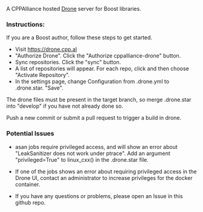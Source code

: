 
A CPPAlliance hosted [Drone](https://www.drone.io/) server for Boost libraries.  
  
### Instructions:  
  
If you are a Boost author, follow these steps to get started.  

- Visit https://drone.cpp.al
- "Authorize Drone". Click the "Authorize cppalliance-drone" button.  
- Sync repositories. Click the "sync" button.  
- A list of repositories will appear. For each repo, click and then choose "Activate Repository".  
- In the settings page, change Configuration from .drone.yml to .drone.star. "Save".  
  
The drone files must be present in the target branch, so merge .drone.star into "develop" if you have not already done so.  
  
Push a new commit or submit a pull request to trigger a build in drone.  
  
### Potential Issues

- asan jobs require privileged access, and will show an error about "LeakSanitizer does not work under ptrace".  Add an argument "privileged=True" to linux_cxx() in the .drone.star file. 
  
- If one of the jobs shows an error about requiring privileged access in the Drone UI, contact an administrator to increase privileges for the docker container.
  
- If you have any questions or problems, please open an Issue in this github repo.  
